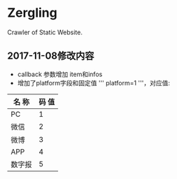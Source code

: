 # Zergling
Crawler of Static Website.

## 2017-11-08修改内容
* callback 参数增加 item和infos
* 增加了platform字段和固定值 ''' platform=1 '''，对应值:

名 称         | 码 值            
------------ | -------------
PC           | 1
微信          | 2
微博          | 3
APP          | 4
数字报        | 5